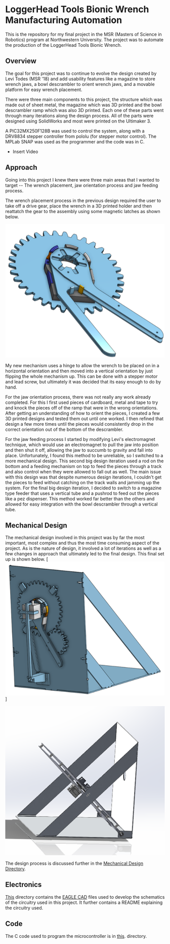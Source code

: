 # LoggerHead Tools Bionic Wrench Manufacturing Automation
This is the repository for my final project in the MSR (Masters of Science in Robotics) program at Northwestern University. The project was to automate the production of the LoggerHead Tools Bionic Wrench.

## Overview

The goal for this project was to continue to evolve the design created by Levi Todes (MSR '18) and add usability features like a magazine to store wrench jaws, a bowl descrambler to orient wrench jaws, and a movable platform for easy wrench placement. 

There were three main components to this project, the structure which was made out of sheet metal, the magazine which was 3D printed and the bowl descrambler ramp which was also 3D printed. Each one of these parts went through many iterations along the design process. All of the parts were designed using SolidWorks and most were printed on the Ultimaker 3.

A PIC32MX250F128B was used to control the system, along with a DRV8834 stepper controller from pololu (for stepper motor control). The MPLab SNAP was used as the programmer and the code was in C. 

- Insert Video

## Approach
Going into this project I knew there were three main areas that I wanted to target -- The wrench placement, jaw orientation process and jaw feeding process. 

The wrench placement process in the previous design required the user to take off a drive gear, place the wrench in a 3D printed holder and then reattatch the gear to the assembly using some magnetic latches as shown below.

[![The Gear Mechanism](media/jig_gear.png)](Mechanical_Design/Current/3D_prints/Final.stl)

My new mechanism uses a hinge to allow the wrench to be placed on in a horizontal orientation and then moved into a vertical orientation by just flipping the whole mechanism up. This can be done with a stepper motor and lead screw, but ultimately it was decided that its easy enough to do by hand. 

For the jaw orientation process, there was not really any work already completed. For this I first used pieces of cardboard, metal and tape to try and knock the pieces off of the ramp that were in the wrong orientations. After getting an understanding of how to orient the pieces, I created a few 3D printed designs and tested them out until one worked. I then refined that design a few more times until the pieces would consistently drop in the correct orientation out of the bottom of the descrambler.

For the jaw feeding process I started by modifying Levi's electromagnet technique, which would use an electromagnet to pull the jaw into position and then shut it off, allowing the jaw to succumb to gravity and fall into place. Unfortunately, I found this method to be unreliable, so I switched to a more mechanical design. This second big design iteration used a rod on the bottom and a feeding mechanism on top to feed the pieces through a track and also control when they were allowed to fall out as well. The main issue with this design was that despite numerous design iterations, I couldn't get the pieces to feed without catching on the track walls and jamming up the system. For the final big design iteration, I decided to switch to a magazine type feeder that uses a vertical tube and a pushrod to feed out the pieces like a pez dispenser. This method worked far better than the others and allowed for easy integration with the bowl descrambler through a vertical tube.

## Mechanical Design
The mechanical design involved in this project was by far the most important, most complex and thus the most time consuming aspect of the project. As is the nature of design, it involved a lot of iterations as well as a few changes in approach that ultimately led to the final design. This final set up is shown below. [![Final](media/Final.png)]

[![Final](media/SideAngle.PNG)](Mechanical_Design/Current/3D_prints/Final.stl)

The design process is discussed further in the [Mechanical Design Directory](/Mechanical_Design).

## Electronics

[This](/Electronics) directory contains the <a href="https://www.autodesk.com/products/eagle/overview" target="_blank">EAGLE CAD</a> files used to develop the schematics of the circuitry used in this project. It further contains a README explaining the circuitry used.

## Code

The C code used to program the microcontroller is in [this](/Code). directory.

<!-- ## Future Work -->
